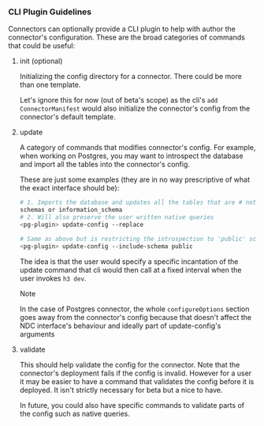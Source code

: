 ### CLI Plugin Guidelines

Connectors can optionally provide a CLI plugin to help with author the
connector's configuration. These are the broad categories of commands that
could be useful:

1. init (optional)

   Initializing the config directory for a connector. There could be
   more than one template.

   Let's ignore this for now (out of beta's scope) as the cli's `add
   ConnectorManifest` would also initialize the connector's config from the
   connector's default template.

2. update

   A category of commands that modifies connector's config. For example, when
   working on Postgres, you may want to introspect the database and import all
   the tables into the connector's config.

   These are just some examples (they are in no way prescriptive of what the
   exact interface should be):

   ```bash
   # 1. Imports the database and updates all the tables that are # not in pg_*
   schemas or information_schema
   # 2. Will also preserve the user written native queries
   <pg-plugin> update-config --replace

   # Same as above but is restricting the introspection to 'public' schema
   <pg-plugin> update-config --include-schema public
   ```

   The idea is that the user would specify a specific incantation of the update
   command that cli would then call at a fixed interval when the user invokes
   `h3 dev`.

   > [!NOTE]
   > In the case of Postgres connector, the whole `configureOptions` section
   > goes away from the connector's config because that doesn't affect the
   > NDC interface's behaviour and ideally part of update-config's arguments

3. validate

   This should help validate the config for the connector. Note that the
   connector's deployment fails if the config is invalid. However for a user it
   may be easier to have a command that validates the config before it is
   deployed. It isn't strictly necessary for beta but a nice to have.

   In future, you could also have specific commands to validate parts of the
   config such as native queries.


